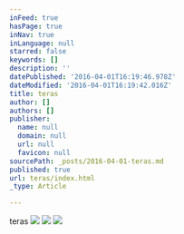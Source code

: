 ```yaml
---
inFeed: true
hasPage: true
inNav: true
inLanguage: null
starred: false
keywords: []
description: ''
datePublished: '2016-04-01T16:19:46.978Z'
dateModified: '2016-04-01T16:19:42.016Z'
title: teras
author: []
authors: []
publisher:
  name: null
  domain: null
  url: null
  favicon: null
sourcePath: _posts/2016-04-01-teras.md
published: true
url: teras/index.html
_type: Article

---
```

teras
![](https://the-grid-user-content.s3-us-west-2.amazonaws.com/534417b9-8e88-4cf6-ad51-8fb87a374157.jpg)
![](https://the-grid-user-content.s3-us-west-2.amazonaws.com/b373b645-303d-4b64-a4e7-a5e5ac24b926.jpg)
![](https://the-grid-user-content.s3-us-west-2.amazonaws.com/0e682d9f-52e5-4087-aaf0-ffed3f81c555.jpg)